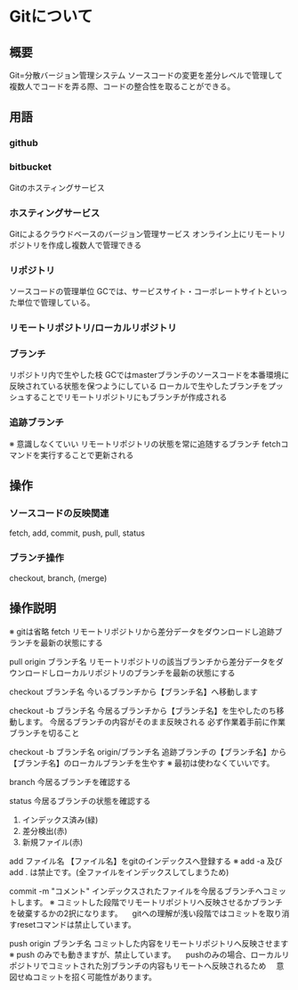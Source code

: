 # Gitについて
## 概要
Git=分散バージョン管理システム
ソースコードの変更を差分レベルで管理して複数人でコードを弄る際、コードの整合性を取ることができる。

## 用語
### github
### bitbucket
Gitのホスティングサービス

### ホスティングサービス
Gitによるクラウドベースのバージョン管理サービス
オンライン上にリモートリポジトリを作成し複数人で管理できる

### リポジトリ
ソースコードの管理単位
GCでは、サービスサイト・コーポレートサイトといった単位で管理している。

### リモートリポジトリ/ローカルリポジトリ

### ブランチ
リポジトリ内で生やした枝
GCではmasterブランチのソースコードを本番環境に反映されている状態を保つようにしている
ローカルで生やしたブランチをプッシュすることでリモートリポジトリにもブランチが作成される

### 追跡ブランチ
※ 意識しなくていい
リモートリポジトリの状態を常に追随するブランチ
fetchコマンドを実行することで更新される

## 操作
### ソースコードの反映関連
fetch, add, commit, push, pull, status

### ブランチ操作
checkout, branch, (merge)

## 操作説明
※ gitは省略
fetch
リモートリポジトリから差分データをダウンロードし追跡ブランチを最新の状態にする

pull origin ブランチ名
リモートリポジトリの該当ブランチから差分データをダウンロードしローカルリポジトリのブランチを最新の状態にする

checkout ブランチ名
今いるブランチから【ブランチ名】へ移動します

checkout -b ブランチ名
今居るブランチから【ブランチ名】を生やしたのち移動します。
今居るブランチの内容がそのまま反映される
必ず作業着手前に作業ブランチを切ること

checkout -b ブランチ名 origin/ブランチ名
追跡ブランチの【ブランチ名】から【ブランチ名】のローカルブランチを生やす
※ 最初は使わなくていいです。

branch
今居るブランチを確認する

status
今居るブランチの状態を確認する
1. インデックス済み(緑)
2. 差分検出(赤)
3. 新規ファイル(赤)

add ファイル名
【ファイル名】をgitのインデックスへ登録する
※ add -a 及びadd . は禁止です。(全ファイルをインデックスしてしまうため)

commit -m "コメント"
インデックスされたファイルを今居るブランチへコミットします。
※ コミットした段階でリモートリポジトリへ反映させるかブランチを破棄するかの2択になります。
　gitへの理解が浅い段階ではコミットを取り消すresetコマンドは禁止しています。

push origin ブランチ名
コミットした内容をリモートリポジトリへ反映させます
※ push のみでも動きますが、禁止しています。
　pushのみの場合、ローカルリポジトリでコミットされた別ブランチの内容もリモートへ反映されるため
　意図せぬコミットを招く可能性があります。

